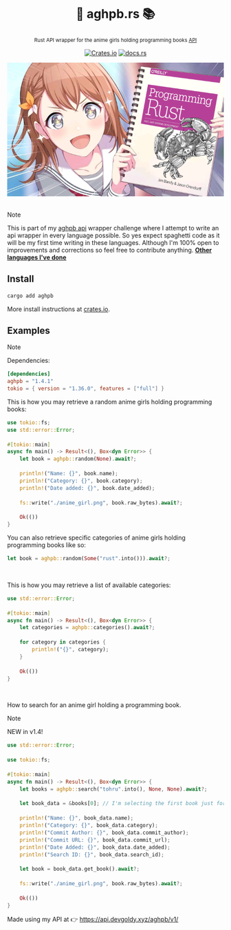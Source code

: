 <div align="center">

  # 🦀 aghpb.rs 📚
  <sub>Rust API wrapper for the anime girls holding programming books [API](https://api.devgoldy.xyz/aghpb/v1/docs)</sub>

  [![Crates.io](https://img.shields.io/crates/v/aghpb?style=flat)](https://crates.io/crates/aghpb)
  [![docs.rs](https://img.shields.io/docsrs/aghpb?style=flat)](https://docs.rs/aghpb)

</div>

<div align="center">

  <img src="./assets/book_1.png" width="600px">

</div>

<br>

> [!Note]
> 
> This is part of my [aghpb api](https://github.com/THEGOLDENPRO/aghpb_api) wrapper challenge where I attempt to write an api wrapper in every language possible. So yes expect spaghetti code as it will be my first time writing in these languages. Although I'm 100% open to improvements and corrections so feel free to contribute anything.
> **[Other languages I've done](https://github.com/THEGOLDENPRO/aghpb_api#-api-wrappers)**

## Install
```rust
cargo add aghpb
```
More install instructions at [crates.io](https://crates.io/crates/aghpb).

## Examples
> [!Note]
> 
> Dependencies:
> ```toml
> [dependencies]
> aghpb = "1.4.1"
> tokio = { version = "1.36.0", features = ["full"] }
> ```
This is how you may retrieve a random anime girls holding programming books:
```rust
use tokio::fs;
use std::error::Error;

#[tokio::main]
async fn main() -> Result<(), Box<dyn Error>> {
    let book = aghpb::random(None).await?;

    println!("Name: {}", book.name);
    println!("Category: {}", book.category);
    println!("Date added: {}", book.date_added);

    fs::write("./anime_girl.png", book.raw_bytes).await?;

    Ok(())
}
```
You can also retrieve specific categories of anime girls holding programming books like so:
```rust
let book = aghpb::random(Some("rust".into())).await?;
```

<br>

This is how you may retrieve a list of available categories:
```rust
use std::error::Error;

#[tokio::main]
async fn main() -> Result<(), Box<dyn Error>> {
    let categories = aghpb::categories().await?;

    for category in categories {
        println!("{}", category);
    }

    Ok(())
}
```

<br>

How to search for an anime girl holding a programming book.
> [!NOTE]
> NEW in v1.4!
```rust
use std::error::Error;

use tokio::fs;

#[tokio::main]
async fn main() -> Result<(), Box<dyn Error>> {
    let books = aghpb::search("tohru".into(), None, None).await?;

    let book_data = &books[0]; // I'm selecting the first book just for this example.

    println!("Name: {}", book_data.name);
    println!("Category: {}", book_data.category);
    println!("Commit Author: {}", book_data.commit_author);
    println!("Commit URL: {}", book_data.commit_url);
    println!("Date Added: {}", book_data.date_added);
    println!("Search ID: {}", book_data.search_id);

    let book = book_data.get_book().await?;

    fs::write("./anime_girl.png", book.raw_bytes).await?;

    Ok(())
}
```

Made using my API at 👉 https://api.devgoldy.xyz/aghpb/v1/
